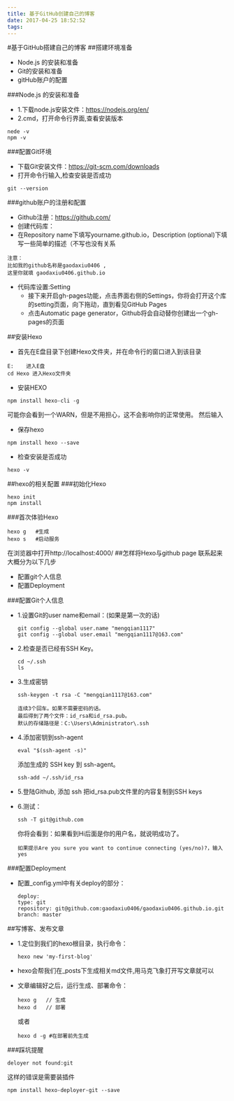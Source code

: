 ```yaml
---
title: 基于GitHub创建自己的博客
date: 2017-04-25 18:52:52
tags:
---
```

#基于GitHub搭建自己的博客
##搭建环境准备
- Node.js 的安装和准备
- Git的安装和准备
- gitHub账户的配置

###Node.js 的安装和准备

- 1.下载node.js安装文件：https://nodejs.org/en/
- 2.cmd，打开命令行界面,查看安装版本

```
nede -v
npm -v
```
###配置Git环境
- 下载Git安装文件：https://git-scm.com/downloads
- 打开命令行输入,检查安装是否成功

```
git --version
```
###github账户的注册和配置
- Github注册：https://github.com/
- 创建代码库：
- 在Repository name下填写yourname.github.io，Description (optional)下填写一些简单的描述（不写也没有关系

```
注意：
比如我的github名称是gaodaxiu0406 ,
这里你就填 gaodaxiu0406.github.io
```
- 代码库设置:Setting
   + 接下来开启gh-pages功能，点击界面右侧的Settings，你将会打开这个库的setting页面，向下拖动，直到看见GitHub Pages
   + 点击Automatic page generator，Github将会自动替你创建出一个gh-pages的页面

##安装Hexo
- 首先在E盘目录下创建Hexo文件夹，并在命令行的窗口进入到该目录

```
E:    进入E盘
cd Hexo 进入Hexo文件夹

```
- 安装HEXO

```
npm install hexo-cli -g
```
可能你会看到一个WARN，但是不用担心，这不会影响你的正常使用。 然后输入

- 保存hexo

```
npm install hexo --save
```
- 检查安装是否成功

```
hexo -v
```
##hexo的相关配置
###初始化Hexo

```
hexo init
npm install
```
###首次体验Hexo

```
hexo g   #生成
hexo s   #启动服务
```
在浏览器中打开http://localhost:4000/
##怎样将Hexo与github page 联系起来
大概分为以下几步

- 配置git个人信息
- 配置Deployment

###配置Git个人信息
- 1.设置Git的user name和email：(如果是第一次的话)

  ```
  git config --global user.name "mengqian1117"
  git config --global user.email "mengqian1117@163.com"
  ```
- 2.检查是否已经有SSH Key。
  ```
  cd ~/.ssh
  ls
  ```
- 3.生成密钥
  ```
  ssh-keygen -t rsa -C "mengqian1117@163.com"
  ```

  ```
  连续3个回车。如果不需要密码的话。
  最后得到了两个文件：id_rsa和id_rsa.pub。
  默认的存储路径是：C:\Users\Administrator\.ssh
  ```
- 4.添加密钥到ssh-agent

  ```
  eval "$(ssh-agent -s)"
  ```
  添加生成的 SSH key 到 ssh-agent。

  ```
  ssh-add ~/.ssh/id_rsa
  ```
- 5.登陆Github, 添加 ssh
  把id_rsa.pub文件里的内容复制到SSH keys

- 6.测试：

  ```
  ssh -T git@github.com
  ```
  你将会看到：如果看到Hi后面是你的用户名，就说明成功了。

  ```
  如果提示Are you sure you want to continue connecting (yes/no)?，输入yes
  ```
###配置Deployment
- 配置_config.yml中有关deploy的部分：

  ```
  deploy:
  type: git
  repository: git@github.com:gaodaxiu0406/gaodaxiu0406.github.io.git
  branch: master

  ```
##写博客、发布文章
- 1.定位到我们的hexo根目录，执行命令：

  ```
  hexo new 'my-first-blog'
  ```
- hexo会帮我们在_posts下生成相关md文件,用马克飞象打开写文章就可以
- 文章编辑好之后，运行生成、部署命令：

  ```
  hexo g   // 生成
  hexo d   // 部署
  ```
  或者

  ```
  hexo d -g #在部署前先生成
  ```
###踩坑提醒
```
deloyer not found:git
```
 这样的错误是需要装插件

 ```
 npm install hexo-deployer-git --save
 ```